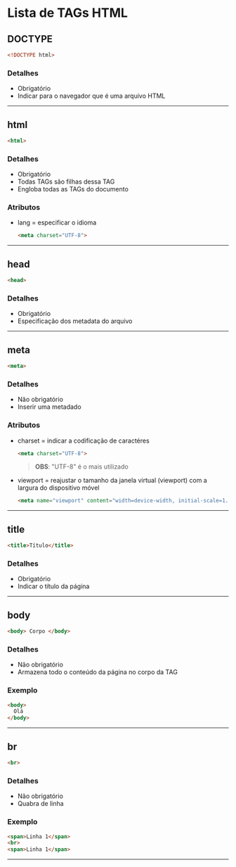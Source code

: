 # Lista de TAGs HTML

## DOCTYPE

```html
<!DOCTYPE html>
```

### Detalhes

* Obrigatório
* Indicar para o navegador que é uma arquivo HTML

---

## html

```html
<html>
```

### Detalhes

* Obrigatório
* Todas TAGs são filhas dessa TAG
* Engloba todas as TAGs do documento

### Atributos

* lang = especificar o idioma

  ```html
  <meta charset="UTF-8">
  ```

---

## head

```html
<head>
```

### Detalhes

* Obrigatório
* Especificação dos metadata do arquivo

---

## meta

```html
<meta>
```

### Detalhes

* Não obrigatório
* Inserir uma metadado

### Atributos

* charset =  indicar a codificação de caractéres
  
  ```html
  <meta charset="UTF-8">
  ```
  
  > **OBS**: "UTF-8" é o mais utilizado

* viewport =  reajustar o tamanho da janela virtual (viewport) com a largura do dispositivo móvel
  
  ```html
  <meta name="viewport" content="width=device-width, initial-scale=1.0">
  ```

---

## title

```html
<title>Título</title>
```

### Detalhes

* Obrigatório
* Indicar o título da página

---

## body

```html
<body> Corpo </body>
```

### Detalhes

* Não obrigatório
* Armazena todo o conteúdo da página no corpo da TAG

### Exemplo

```html
<body>
  Olá
</body>
```

---

## br

```html
<br>
```

### Detalhes

* Não obrigatório
* Quabra de linha

### Exemplo

```html
<span>Linha 1</span>
<br>
<span>Linha 1</span>
```

---
